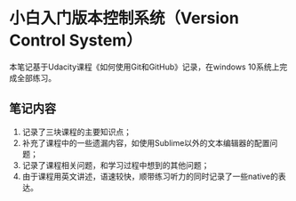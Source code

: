 # 小白入门版本控制系统（Version Control System）

本笔记基于Udacity课程《如何使用Git和GitHub》记录，在windows 10系统上完成全部练习。

## 笔记内容

1. 记录了三块课程的主要知识点；
2. 补充了课程中的一些遗漏内容，如使用Sublime以外的文本编辑器的配置问题；
3. 记录了课程相关问题，和学习过程中想到的其他问题；
4. 由于课程用英文讲述，语速较快，顺带练习听力的同时记录了一些native的表达。
